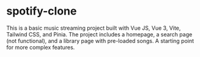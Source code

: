 # spotify-clone
 This is a basic music streaming project built with Vue JS, Vue 3, Vite, Tailwind CSS, and Pinia. The project includes a homepage, a search page (not functional), and a library page with pre-loaded songs. A starting point for more complex features.

